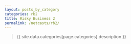 ```yaml
---
layout: posts_by_category
categories: rb2
title: Risky Business 2
permalink: /netcasts/rb2/
---
```

> {{ site.data.categories[page.categories].description }}
